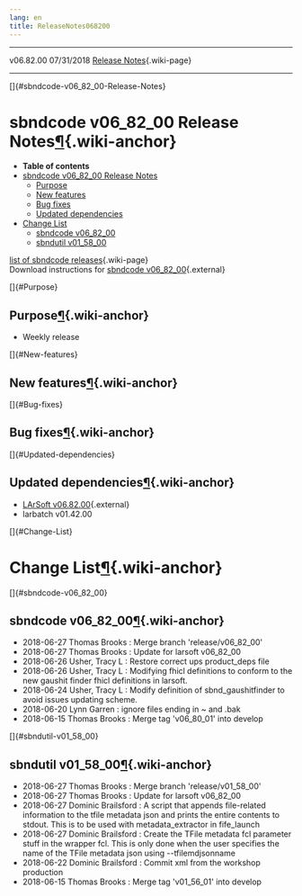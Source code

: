 ```yaml
---
lang: en
title: ReleaseNotes068200
---
```


  ----------- ------------ -- -- ------------------------------------------------------
  v06.82.00   07/31/2018         [Release Notes](ReleaseNotes068200.html){.wiki-page}
  ----------- ------------ -- -- ------------------------------------------------------

[]{#sbndcode-v06_82_00-Release-Notes}

sbndcode v06\_82\_00 Release Notes[¶](#sbndcode-v06_82_00-Release-Notes){.wiki-anchor}
======================================================================================

-   **Table of contents**
-   [sbndcode v06\_82\_00 Release
    Notes](#sbndcode-v06_82_00-Release-Notes)
    -   [Purpose](#Purpose)
    -   [New features](#New-features)
    -   [Bug fixes](#Bug-fixes)
    -   [Updated dependencies](#Updated-dependencies)
-   [Change List](#Change-List)
    -   [sbndcode v06\_82\_00](#sbndcode-v06_82_00)
    -   [sbndutil v01\_58\_00](#sbndutil-v01_58_00)

[list of sbndcode
releases](List_of_SBND_code_releases.html){.wiki-page}\
Download instructions for [sbndcode
v06\_82\_00](http://scisoft.fnal.gov/scisoft/bundles/sbnd/v06_82_00/sbndcode-v06_82_00.html){.external}

[]{#Purpose}

Purpose[¶](#Purpose){.wiki-anchor}
----------------------------------

-   Weekly release

[]{#New-features}

New features[¶](#New-features){.wiki-anchor}
--------------------------------------------

[]{#Bug-fixes}

Bug fixes[¶](#Bug-fixes){.wiki-anchor}
--------------------------------------

[]{#Updated-dependencies}

Updated dependencies[¶](#Updated-dependencies){.wiki-anchor}
------------------------------------------------------------

-   [LArSoft
    v06.82.00](https://cdcvs.fnal.gov/redmine/projects/larsoft/wiki/ReleaseNotes068200){.external}
-   larbatch v01.42.00

[]{#Change-List}

Change List[¶](#Change-List){.wiki-anchor}
==========================================

[]{#sbndcode-v06_82_00}

sbndcode v06\_82\_00[¶](#sbndcode-v06_82_00){.wiki-anchor}
----------------------------------------------------------

-   2018-06-27 Thomas Brooks : Merge branch \'release/v06\_82\_00\'
-   2018-06-27 Thomas Brooks : Update for larsoft v06\_82\_00
-   2018-06-26 Usher, Tracy L : Restore correct ups product\_deps file
-   2018-06-26 Usher, Tracy L : Modifying fhicl definitions to conform
    to the new gaushit finder fhicl definitions in larsoft.
-   2018-06-24 Usher, Tracy L : Modify definition of sbnd\_gaushitfinder
    to avoid issues updating scheme.
-   2018-06-20 Lynn Garren : ignore files ending in \~ and .bak
-   2018-06-15 Thomas Brooks : Merge tag \'v06\_80\_01\' into develop

[]{#sbndutil-v01_58_00}

sbndutil v01\_58\_00[¶](#sbndutil-v01_58_00){.wiki-anchor}
----------------------------------------------------------

-   2018-06-27 Thomas Brooks : Merge branch \'release/v01\_58\_00\'
-   2018-06-27 Thomas Brooks : Update for larsoft v06\_82\_00
-   2018-06-27 Dominic Brailsford : A script that appends file-related
    information to the tfile metadata json and prints the entire
    contents to stdout. This is to be used with metadata\_extractor in
    fife\_launch
-   2018-06-27 Dominic Brailsford : Create the TFile metadata fcl
    parameter stuff in the wrapper fcl. This is only done when the user
    specifies the name of the TFile metadata json using
    \--tfilemdjsonname
-   2018-06-22 Dominic Brailsford : Commit xml from the workshop
    production
-   2018-06-15 Thomas Brooks : Merge tag \'v01\_56\_01\' into develop
